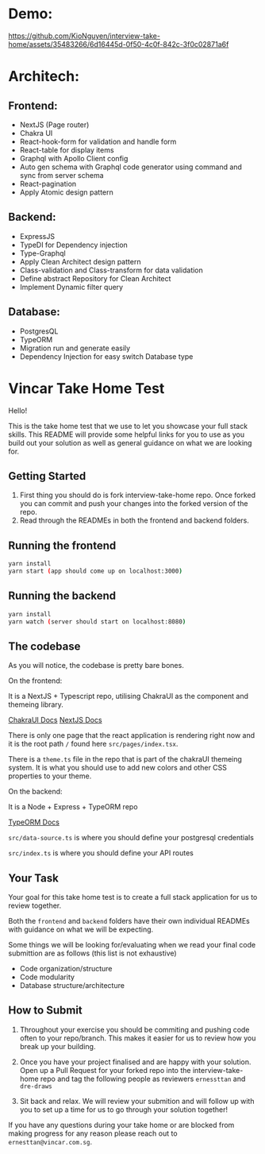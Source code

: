 # Demo:
https://github.com/KioNguyen/interview-take-home/assets/35483266/6d16445d-0f50-4c0f-842c-3f0c02871a6f



# Architech:
## Frontend: 
- NextJS (Page router)
- Chakra UI
- React-hook-form for validation and handle form
- React-table for display items
- Graphql with Apollo Client config
- Auto gen schema with Graphql code generator using command and sync from server schema
- React-pagination
- Apply Atomic design pattern

## Backend:
- ExpressJS
- TypeDI for Dependency injection
- Type-Graphql
- Apply Clean Architect design pattern
- Class-validation and Class-transform for data validation
- Define abstract Repository for Clean Architect
- Implement Dynamic filter query

## Database:
- PostgresQL
- TypeORM
- Migration run and generate easily
- Dependency Injection for easy switch Database type




# Vincar Take Home Test

Hello!

This is the take home test that we use to let you showcase your full stack skills. This README will provide some helpful links for you to use as you build out your solution as well as general guidance on what we are looking for.

## Getting Started

1. First thing you should do is fork interview-take-home repo. Once forked you can commit and push your changes into the forked version of the repo.
2. Read through the READMEs in both the frontend and backend folders.

## Running the frontend

```bash
yarn install
yarn start (app should come up on localhost:3000)
```

## Running the backend

```bash
yarn install
yarn watch (server should start on localhost:8080)
```

## The codebase 

As you will notice, the codebase is pretty bare bones.

On the frontend: 

It is a NextJS + Typescript repo, utilising ChakraUI as the component and themeing library.

[ChakraUI Docs](https://chakra-ui.com/docs/components)
[NextJS Docs](https://nextjs.org/docs/getting-started)

There is only one page that the react application is rendering right now and it is the root path `/` found here `src/pages/index.tsx`.

There is a `theme.ts` file in the repo that is part of the chakraUI themeing system. It is what you should use to add new colors and other CSS properties to your theme.

On the backend:

It is a Node + Express + TypeORM repo

[TypeORM Docs](https://typeorm.io/)

`src/data-source.ts` is where you should define your postgresql credentials

`src/index.ts` is where you should define your API routes

## Your Task

Your goal for this take home test is to create a full stack application for us to review together.

Both the `frontend` and `backend` folders have their own individual READMEs with guidance on what we will be expecting.

Some things we will be looking for/evaluating when we read your final code submittion are as follows (this list is not exhaustive)

- Code organization/structure
- Code modularity
- Database structure/architecture

## How to Submit

1. Throughout your exercise you should be commiting and pushing code often to your repo/branch. This makes it easier for us to review how you break up your building.

2. Once you have your project finalised and are happy with your solution. Open up a Pull Request for your forked repo into the interview-take-home repo and tag the following people as reviewers `ernessttan` and `dre-draws`
3. Sit back and relax. We will review your submition and will follow up with you to set up a time for us to go through your solution together!

If you have any questions during your take home or are blocked from making progress for any reason please reach out to `ernesttan@vincar.com.sg`.
